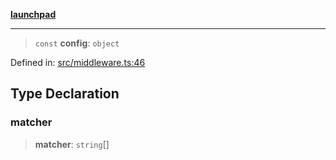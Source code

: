 [**launchpad**](index.md)

***

> `const` **config**: `object`

Defined in: [src/middleware.ts:46](https://github.com/victorbratov/launchpad/blob/ba912ff5e4884ef55d41a8ab239f2bb8e81f8ecb/src/middleware.ts#L46)

## Type Declaration

### matcher

> **matcher**: `string`[]
